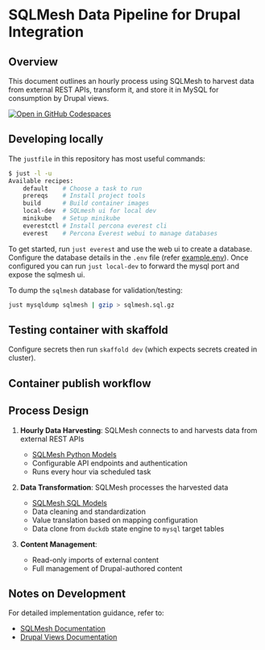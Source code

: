 # SQLMesh Data Pipeline for Drupal Integration

## Overview
This document outlines an hourly process using SQLMesh to harvest data from external REST APIs, transform it, and store it in MySQL for consumption by Drupal views.

[![Open in GitHub Codespaces](https://github.com/codespaces/badge.svg)](https://codespaces.new/wagov-dtt/wa.gov.au_harvest-consultations)

## Developing locally
The `justfile` in this repository has most useful commands:

```bash
$ just -l -u
Available recipes:
    default    # Choose a task to run
    prereqs    # Install project tools
    build      # Build container images
    local-dev  # SQLmesh ui for local dev
    minikube   # Setup minikube
    everestctl # Install percona everest cli
    everest    # Percona Everest webui to manage databases
```

To get started, run `just everest` and use the web ui to create a database. Configure the database details in the `.env` file (refer [example.env](example.env)). Once configured you can run `just local-dev` to forward the mysql port and expose the sqlmesh ui.

To dump the `sqlmesh` database for validation/testing:

```bash
just mysqldump sqlmesh | gzip > sqlmesh.sql.gz
```

## Testing container with skaffold

Configure secrets then run `skaffold dev` (which expects secrets created in cluster).

## Container publish workflow

## Process Design

1. **Hourly Data Harvesting**: SQLMesh connects to and harvests data from external REST APIs
   - [SQLMesh Python Models](https://sqlmesh.readthedocs.io/en/stable/concepts/models/python_models/)
   - Configurable API endpoints and authentication
   - Runs every hour via scheduled task

2. **Data Transformation**: SQLMesh processes the harvested data
   - [SQLMesh SQL Models](https://sqlmesh.readthedocs.io/en/stable/concepts/models/sql_models/)
   - Data cleaning and standardization
   - Value translation based on mapping configuration
   - Data clone from `duckdb` state engine to `mysql` target tables

4. **Content Management**:
   - Read-only imports of external content
   - Full management of Drupal-authored content

## Notes on Development
For detailed implementation guidance, refer to:
- [SQLMesh Documentation](https://sqlmesh.com/docs/)
- [Drupal Views Documentation](https://www.drupal.org/docs/user_guide/en/views-chapter.html)
